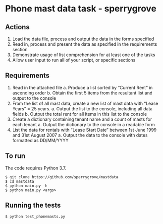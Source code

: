 # Phone mast data task - sperrygrove

## Actions

1. Load the data file, process and output the data in the forms specified
2. Read in, process and present the data as specified in the requirements section
3. Demonstrate usage of list comprehension for at least one of the tasks
4. Allow user input to run all of your script, or specific sections

## Requirements

1. Read in the attached file
  a. Produce a list sorted by “Current Rent” in ascending order
  b. Obtain the first 5 items from the resultant list and output to the console
2. From the list of all mast data, create a new list of mast data with “Lease Years” = 25 years.
  a. Output the list to the console, including all data fields
  b. Output the total rent for all items in this list to the console
3. Create a dictionary containing tenant name and a count of masts for each tenant
  a. Output the dictionary to the console in a readable form
4. List the data for rentals with “Lease Start Date” between 1st June 1999 and 31st August 2007
  a. Output the data to the console with dates formatted as DD/MM/YYYY

## To run

The code requires Python 3.7.

```
$ git clone https://github.com/sperrygrove/mastdata
$ cd mastdata
$ python main.py -h
$ python main.py <args>
```

## Running the tests

```
$ python test_phonemasts.py
```
